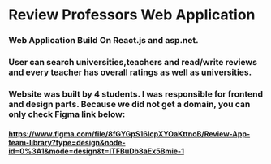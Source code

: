 # Review Professors Web Application
### Web Application Build On React.js and asp.net. 
### User can search universities,teachers and read/write reviews and every teacher has overall ratings as well as universities.
### Website was built by 4 students. I was responsible for frontend and design parts. Because we did not get a domain, you can only check Figma link below:
#### https://www.figma.com/file/8fGYGpS16lcpXYOaKttnoB/Review-App-team-library?type=design&node-id=0%3A1&mode=design&t=ITFBuDb8aEx5Bmie-1


